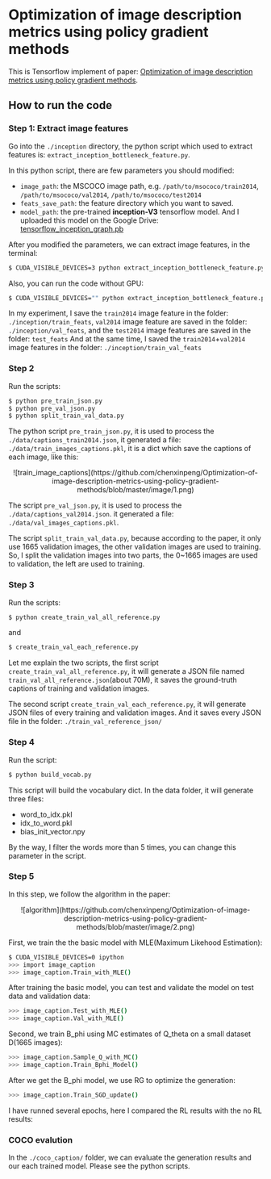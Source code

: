 # Optimization of image description metrics using policy gradient methods
This is Tensorflow implement of paper: [Optimization of image description metrics using policy gradient methods](https://arxiv.org/abs/1612.00370).

## How to run the code
### Step 1: Extract image features
Go into the `./inception` directory, the python script which used to extract features is: `extract_inception_bottleneck_feature.py`.

In this python script, there are few parameters you should modified:
 - `image_path`: the MSCOCO image path, e.g. `/path/to/msococo/train2014`, `/path/to/msococo/val2014`, `/path/to/msococo/test2014`
 - `feats_save_path`: the feature directory which you want to saved.
 - `model_path`: the pre-trained **inception-V3** tensorflow model. And I uploaded this model on the Google Drive: [tensorflow_inception_graph.pb](https://drive.google.com/open?id=0B65vBUruA6N4Y2dtVHBJMVhodjA)
 

After you modified the parameters, we can extract image features, in the terminal:
 ```bash
 $ CUDA_VISIBLE_DEVICES=3 python extract_inception_bottleneck_feature.py
 ```
Also, you can run the code without GPU:
 ```bash
 $ CUDA_VISIBLE_DEVICES="" python extract_inception_bottleneck_feature.py
 ```

In my experiment, I save the `train2014` image feature in the folder: `./inception/train_feats`, `val2014` image feature are saved in the folder: `./inception/val_feats`, and the `test2014` image features are saved in the folder: `test_feats`
And at the same time, I saved the `train2014`+`val2014` image features in the folder: `./inception/train_val_feats`

### Step 2
Run the scripts:
```bash
$ python pre_train_json.py
$ python pre_val_json.py
$ python split_train_val_data.py
```

The python script `pre_train_json.py`, it is used to process the `./data/captions_train2014.json`, it generated a file: `./data/train_images_captions.pkl`, it is a dict which save the captions of each image, like this:
<center>![train_image_captions](https://github.com/chenxinpeng/Optimization-of-image-description-metrics-using-policy-gradient-methods/blob/master/image/1.png)</center>

The script `pre_val_json.py`, it is used to process the `./data/captions_val2014.json`. it generated a file: `./data/val_images_captions.pkl`.

The script `split_train_val_data.py`, because according to the paper, it only use 1665 validation images, the other validation images are used to training. So, I split the validation images into two parts, the 0~1665 images are used to validation, the left are used to training.

### Step 3
Run the scripts:
```bash
$ python create_train_val_all_reference.py
```
and
```bash
$ create_train_val_each_reference.py
```

Let me explain the two scripts, the first script `create_train_val_all_reference.py`, it will generate a JSON file named `train_val_all_reference.json`(about 70M), it saves the ground-truth captions of training and validation images.

The second script `create_train_val_each_reference.py`, it will generate JSON files of every training and validation images. And it saves every JSON file in the folder: `./train_val_reference_json/`

### Step 4
Run the script:
```bash
$ python build_vocab.py
```

This script will build the vocabulary dict. In the data folder, it will generate three files:
 - word_to_idx.pkl
 - idx_to_word.pkl
 - bias_init_vector.npy
  
By the way, I filter the words more than 5 times, you can change this parameter in the script.

### Step 5
In this step, we follow the algorithm in the paper:
<center>![algorithm](https://github.com/chenxinpeng/Optimization-of-image-description-metrics-using-policy-gradient-methods/blob/master/image/2.png)</center>

First, we train the the basic model with MLE(Maximum Likehood Estimation):
```bash
$ CUDA_VISIBLE_DEVICES=0 ipython
>>> import image_caption
>>> image_caption.Train_with_MLE()
```

After training the basic model, you can test and validate the model on test data and validation data:
```bash
>>> image_caption.Test_with_MLE()
>>> image_caption.Val_with_MLE()
```

Second, we train B_phi using MC estimates of Q_theta on a small dataset D(1665 images):
```bash
>>> image_caption.Sample_Q_with_MC()
>>> image_caption.Train_Bphi_Model()
```

After we get the B_phi model, we use RG to optimize the generation:
```bash
>>> image_caption.Train_SGD_update()
```
I have runned several epochs, here I compared the RL results with the no RL results:


### COCO evalution
In the `./coco_caption/` folder, we can evaluate the generation results and our each trained model. Please see the python scripts.
